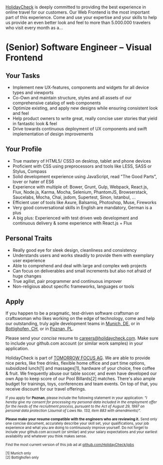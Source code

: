 [HolidayCheck](http://www.holidaycheck.de/) is deeply committed to providing the best experience in online travel for our customers. Our Web Frontend is the most important part of this experience. Come and use your expertise and your skills to help us provide an even better look and feel to more than 5.000.000 travelers who visit every month as a...

# (Senior) Software Engineer – Visual Frontend

## Your Tasks
- Implement new UX-features, components and widgets for all device types and viewports
- Co-Own and maintain structure, styles and all assets of our comprehensive catalog of web components
- Optimize existing, and apply new designs while ensuring consistent look and feel
- Help product owners to write great, really concise user stories that yield in fantastic look & feel
- Drive towards continuous deployment of UX components and swift implementation of design improvements

## Your Profile
- True mastery of HTML5/ CSS3 on desktop, tablet and phone devices
- Proficient with CSS using preprocessors and tools like LESS, SASS or Stylus, Compass
- Solid development experience using JavaScript, read "The Good Parts", lover or hater of ES6
- Experience with multiple of: Bower, Grunt, Gulp, Webpack, React.js, Flux, Node.js, Karma, Mocha, Selenium, PhantomJS, Browserstack, Saucelabs, Mocha, Chai, jsdom, Supertest, Sinon, Istanbul, ...
- Efficient user of tools like Axure, Balsamiq, Photoshop, Muse, Fireworks
- Very good conversational skills in English are mandatory, German is a plus
- A big plus: Experienced with test driven web development and continuous delivery & some experience with React.js + Flux

## Personal Traits
- Really good eye for sleek design, cleanliness and consistency
- Understands users and works steadily to provide them with exemplary user experience
- Able to comprehend and deal with large and complex web projects
- Can focus on deliverables and small increments but also not afraid of huge changes
- True agilist, pair programmer and continuous improver
- Non-religious about specific frameworks, languages or tools

## Apply

If you happen to be a pragmatic, test-driven software craftsman or craftswoman who likes working on the edge of technology, come and help our outstanding, truly agile development teams in [Munich, DE](https://goo.gl/maps/2KKGh), or in [Bottighofen, CH](https://goo.gl/maps/X7bZ3), or in [Poznan, PL](https://goo.gl/maps/AiHKJ).

Please send your *concise* resume to [careers@holidaycheck.com](mailto:carreers@holidaycheck.com). Make sure to include your github.com account (or similar work samples) in your application.

HolidayCheck is part of [TOMORROW FOCUS AG](http://www.tomorrow-focus.com/). We are able to provide nice perks, like free drinks, flexible home office and part time options, subsidized lunch[1] and massages[1], hardware of your choice, free coffee & fruit. We frequently abuse our table soccer, and even have developed our own App to keep score of our Pool Billards[2] matches. There's also ample budget for trainings, toys, conferences and team events. On top of that, you receive discount for our travel offerings.

<sub>If you apply for **Poznan**, please include the following statement in your application: *"I hereby give my consent for processing my personal data included in the employment offer for the needs of the recruitment process, pursuant to the Act of August 29, 1997 on personal data protection (Journal of Laws No. 133, item 883 with amendments)".*</sub>


<sub>**Please make your resume compatible with the engineers who are reviewing it.** Send only one concise document, accurately describe your skill set, your qualifications, your job experience and what you are doing to continuously improve yourself. Do not forget to include your github.com account (or similar) and your salary expectations and your earliest availability and whatever you think makes sense.</sub>


<sub>Find the most current version of this job ad at [github.com/HolidayCheck/jobs](github.com/HolidayCheck/jobs)</sub>

<sub>
[1] Munich only<br/>
[2] Bottighofen only
</sub>

